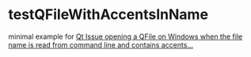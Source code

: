 # testQFileWithAccentsInName

minimal example for [Qt Issue opening a QFile on Windows when the file name is read from command line and contains accents... ](https://forum.qt.io/topic/130666/issue-opening-a-qfile-on-windows-when-the-file-name-is-read-from-command-line-and-contains-accents)
